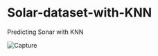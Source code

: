 # Solar-dataset-with-KNN
Predicting Sonar with KNN

![Capture](https://user-images.githubusercontent.com/70561692/129759455-dd9439eb-324f-41a6-8418-b3785c540306.PNG)
